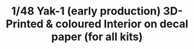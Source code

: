 ---
layout: product
title: "1/48 Yak-1 (early production) 3D-Printed & coloured Interior on decal paper (for all kits)"
price: "1800" 
desc: "3D Dekal"
img_path: "/assets/img/QD48002.webp"
brand: "Quinta Studio"
available: false
special_offer: false
new: false
soon: false
cat: "010000"
subcat: "016000"
subsubcat: "0N/A"
sifra: "QD48002"
popular: false
spec: false
---